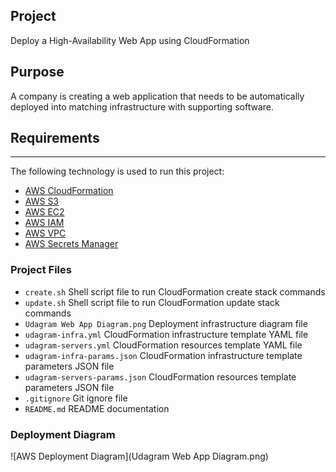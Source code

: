 ## Project

Deploy a High-Availability Web App using CloudFormation

## Purpose

A company is creating a web application that needs to be automatically deployed into matching infrastructure with supporting software.

## Requirements

---

The following technology is used to run this project:

- [AWS CloudFormation](https://aws.amazon.com/cloudformation/)
- [AWS S3](https://aws.amazon.com/s3/)
- [AWS EC2](https://aws.amazon.com/ec2/)
- [AWS IAM](https://aws.amazon.com/iam/)
- [AWS VPC](https://aws.amazon.com/vpc/)
- [AWS Secrets Manager](https://aws.amazon.com/secrets-manager/)

### Project Files

- `create.sh` Shell script file to run CloudFormation create stack commands
- `update.sh` Shell script file to run CloudFormation update stack commands
- `Udagram Web App Diagram.png` Deployment infrastructure diagram file
- `udagram-infra.yml` CloudFormation infrastructure template YAML file
- `udagram-servers.yml` CloudFormation resources template YAML file
- `udagram-infra-params.json` CloudFormation infrastructure template parameters JSON file
- `udagram-servers-params.json` CloudFormation resources template parameters JSON file
- `.gitignore` Git ignore file
- `README.md` README documentation

### Deployment Diagram

![AWS Deployment Diagram](Udagram Web App Diagram.png)
